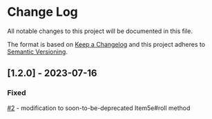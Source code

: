 # Change Log
All notable changes to this project will be documented in this file.
 
The format is based on [Keep a Changelog](http://keepachangelog.com/)
and this project adheres to [Semantic Versioning](http://semver.org/).

## [1.2.0] - 2023-07-16

### Fixed
[#2](https://github.com/PwQt/magic-items/issues/2) - modification to soon-to-be-deprecated Item5e#roll method
